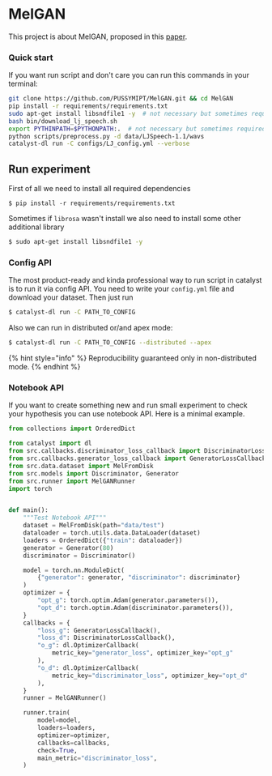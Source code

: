 # MelGAN

This project is about MelGAN, proposed in this [paper](https://arxiv.org/abs/1910.06711).

### Quick start

If you want run script and don't care you can run this commands in your terminal:

```bash
git clone https://github.com/PUSSYMIPT/MelGAN.git && cd MelGAN
pip install -r requirements/requirements.txt
sudo apt-get install libsndfile1 -y  # not necessary but sometimes required
bash bin/download_lj_speech.sh
export PYTHINPATH=$PYTHONPATH:.  # not necessary but sometimes required
python scripts/preprocess.py -d data/LJSpeech-1.1/wavs
catalyst-dl run -C configs/LJ_config.yml --verbose
```

## Run experiment

First of all we need to install all required dependencies

```
$ pip install -r requirements/requirements.txt
```

Sometimes if `librosa` wasn't install we also need to install some other additional library

```bash
$ sudo apt-get install libsndfile1 -y
```

### Config API

The most product-ready and kinda professional way to run script in catalyst is to run it via config API. You need to write your `config.yml` file and download your dataset. Then just run 

```bash
$ catalyst-dl run -C PATH_TO_CONFIG
```

Also we can run in distributed or/and apex mode:

```bash
$ catalyst-dl run -C PATH_TO_CONFIG --distributed --apex
```

{% hint style="info" %}
 Reproducibility guaranteed only in non-distributed mode. 
{% endhint %}

### Notebook API

If you want to create something new and run small experiment to check your hypothesis you can use notebook API. Here is a minimal example.

```python
from collections import OrderedDict

from catalyst import dl
from src.callbacks.discriminator_loss_callback import DiscriminatorLossCallback
from src.callbacks.generator_loss_callback import GeneratorLossCallback
from src.data.dataset import MelFromDisk
from src.models import Discriminator, Generator
from src.runner import MelGANRunner
import torch


def main():
    """Test Notebook API"""
    dataset = MelFromDisk(path="data/test")
    dataloader = torch.utils.data.DataLoader(dataset)
    loaders = OrderedDict({"train": dataloader})
    generator = Generator(80)
    discriminator = Discriminator()

    model = torch.nn.ModuleDict(
        {"generator": generator, "discriminator": discriminator}
    )
    optimizer = {
        "opt_g": torch.optim.Adam(generator.parameters()),
        "opt_d": torch.optim.Adam(discriminator.parameters()),
    }
    callbacks = {
        "loss_g": GeneratorLossCallback(),
        "loss_d": DiscriminatorLossCallback(),
        "o_g": dl.OptimizerCallback(
            metric_key="generator_loss", optimizer_key="opt_g"
        ),
        "o_d": dl.OptimizerCallback(
            metric_key="discriminator_loss", optimizer_key="opt_d"
        ),
    }
    runner = MelGANRunner()

    runner.train(
        model=model,
        loaders=loaders,
        optimizer=optimizer,
        callbacks=callbacks,
        check=True,
        main_metric="discriminator_loss",
    )
```



